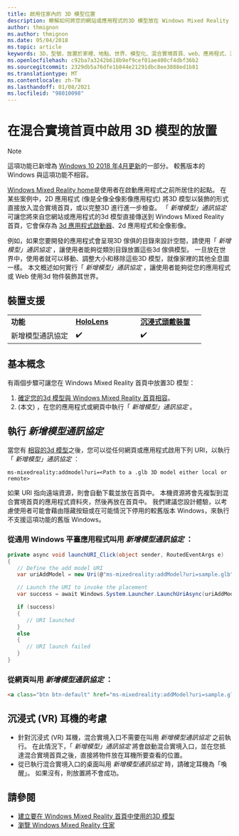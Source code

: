```yaml
---
title: 啟用住家內的 3D 模型位置
description: 瞭解如何將您的網站或應用程式的3D 模型放在 Windows Mixed Reality 首頁。
author: thmignon
ms.author: thmignon
ms.date: 05/04/2018
ms.topic: article
keywords: 3D，型號，放置於家裡、地點、世界、模型化、混合實境首頁、web、應用程式、混合現實耳機、windows mixed reality 耳機、虛擬實境耳機
ms.openlocfilehash: c92ba7a3242b618b9ef9cef01ae400cf4dbf36b2
ms.sourcegitcommit: 2329db5a76dfe1b844e21291dbc8ee3888ed1b81
ms.translationtype: MT
ms.contentlocale: zh-TW
ms.lasthandoff: 01/08/2021
ms.locfileid: "98010098"
---
```

# <a name="enable-placement-of-3d-models-in-the-mixed-reality-home"></a>在混合實境首頁中啟用 3D 模型的放置

> [!NOTE]
> 這項功能已新增為 [Windows 10 2018 年4月更新](https://docs.microsoft.com/windows/mixed-reality/enthusiast-guide/release-notes-april-2018)的一部分。 較舊版本的 Windows 與這項功能不相容。

[Windows Mixed Reality home](../discover/navigating-the-windows-mixed-reality-home.md)是使用者在啟動應用程式之前所居住的起點。 在某些案例中，2D 應用程式 (像是全像全像影像應用程式) 將3D 模型以裝飾的形式直接放入混合實境首頁，或以完整3D 進行進一步檢查。 「 *新增模型」通訊協定* 可讓您將來自您網站或應用程式的3d 模型直接傳送到 Windows Mixed Reality 首頁，它會保存為 [3d 應用程式啟動器](3d-app-launcher-design-guidance.md)、2d 應用程式和全像影像。 

例如，如果您要開發的應用程式會呈現3D 傢俱的目錄來設計空間，請使用「 *新增模型」通訊協定* ，讓使用者能夠從類別目錄放置這些3d 傢俱模型。 一旦放在世界中，使用者就可以移動、調整大小和移除這些3D 模型，就像家裡的其他全息圖一樣。 本文概述如何實行「 *新增模型」通訊協定* ，讓使用者能夠從您的應用程式或 Web 使用3d 物件裝飾其世界。

## <a name="device-support"></a>裝置支援

<table>
    <colgroup>
    <col width="33%" />
    <col width="33%" />
    <col width="33%" />
    </colgroup>
    <tr>
        <td><strong>功能</strong></td>
        <td><a href="../hololens-hardware-details.md"><strong>HoloLens</strong></a></td>
        <td><a href="../discover/immersive-headset-hardware-details.md"><strong>沉浸式頭戴裝置</strong></a></td>
    </tr>
     <tr>
        <td>新增模型通訊協定</td>
        <td>✔️</td>
        <td>✔️</td>
    </tr>
</table>

## <a name="the-basics"></a>基本概念

有兩個步驟可讓您在 Windows Mixed Reality 首頁中放置3D 模型：
1. [確定您的3d 模型與 Windows Mixed Reality 首頁相容](creating-3d-models-for-use-in-the-windows-mixed-reality-home.md)。
2.  (本文) ，在您的應用程式或網頁中執行「 *新增模型」通訊協定* 。

## <a name="implementing-the-add-model-protocol"></a>執行 *新增模型通訊協定*

當您有 [相容的3d 模型](creating-3d-models-for-use-in-the-windows-mixed-reality-home.md)之後，您可以從任何網頁或應用程式啟用下列 URI，以執行「 *新增模型」通訊協定* ：

```
ms-mixedreality:addmodel?uri=<Path to a .glb 3D model either local or remote>
```

如果 URI 指向遠端資源，則會自動下載並放在首頁中。 本機資源將會先複製到混合實境首頁的應用程式資料夾，然後再放在首頁中。 我們建議您設計體驗，以考慮使用者可能會藉由隱藏按鈕或在可能情況下停用的較舊版本 Windows，來執行不支援這項功能的舊版 Windows。 

### <a name="invoking-the-add-model-protocol-from-a-universal-windows-platform-app"></a>從通用 Windows 平臺應用程式叫用 *新增模型通訊協定* ：

```C#
private async void launchURI_Click(object sender, RoutedEventArgs e)
{
   // Define the add model URI
   var uriAddModel = new Uri(@"ms-mixedreality:addModel?uri=sample.glb");

   // Launch the URI to invoke the placement
   var success = await Windows.System.Launcher.LaunchUriAsync(uriAddModel);

   if (success)
   {
      // URI launched
   }
   else
   {
      // URI launch failed
   }
}
```

### <a name="invoking-the-add-model-protocol-from-a-webpage"></a>從網頁叫用 *新增模型通訊協定* ：

```html
<a class="btn btn-default" href="ms-mixedreality:addModel?uri=sample.glb"> Place 3D Model </a>
```

## <a name="considerations-for-immersive-vr-headsets"></a>沉浸式 (VR) 耳機的考慮

* 針對沉浸式 (VR) 耳機，混合實境入口不需要在叫用 *新增模型通訊協定* 之前執行。 在此情況下，「 *新增模型」通訊協定* 將會啟動混合實境入口，並在您抵達混合實境首頁之後，直接將物件放在耳機所要查看的位置。 
* 從已執行混合實境入口的桌面叫用 *新增模型通訊協定* 時，請確定耳機為「喚醒」。 如果沒有，則放置將不會成功。 

## <a name="see-also"></a>請參閱

* [建立要在 Windows Mixed Reality 首頁中使用的3D 模型](creating-3d-models-for-use-in-the-windows-mixed-reality-home.md)
* [瀏覽 Windows Mixed Reality 住家](../discover/navigating-the-windows-mixed-reality-home.md)

